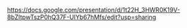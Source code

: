 https://docs.google.com/presentation/d/1t22H_3HWR0K19V-8bZItpwTszP0hQ37F-UIYb67hMfs/edit?usp=sharing
